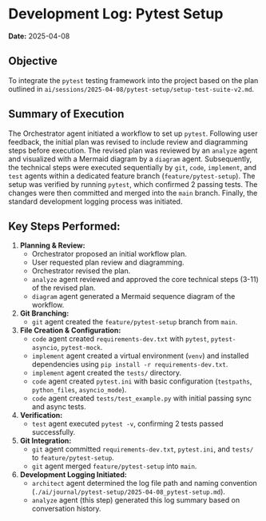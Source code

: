 # Development Log: Pytest Setup
**Date:** 2025-04-08

## Objective
To integrate the `pytest` testing framework into the project based on the plan outlined in `ai/sessions/2025-04-08/pytest-setup/setup-test-suite-v2.md`.

## Summary of Execution
The Orchestrator agent initiated a workflow to set up `pytest`. Following user feedback, the initial plan was revised to include review and diagramming steps before execution. The revised plan was reviewed by an `analyze` agent and visualized with a Mermaid diagram by a `diagram` agent. Subsequently, the technical steps were executed sequentially by `git`, `code`, `implement`, and `test` agents within a dedicated feature branch (`feature/pytest-setup`). The setup was verified by running `pytest`, which confirmed 2 passing tests. The changes were then committed and merged into the `main` branch. Finally, the standard development logging process was initiated.

## Key Steps Performed:
1.  **Planning & Review:**
    *   Orchestrator proposed an initial workflow plan.
    *   User requested plan review and diagramming.
    *   Orchestrator revised the plan.
    *   `analyze` agent reviewed and approved the core technical steps (3-11) of the revised plan.
    *   `diagram` agent generated a Mermaid sequence diagram of the workflow.
2.  **Git Branching:**
    *   `git` agent created the `feature/pytest-setup` branch from `main`.
3.  **File Creation & Configuration:**
    *   `code` agent created `requirements-dev.txt` with `pytest`, `pytest-asyncio`, `pytest-mock`.
    *   `implement` agent created a virtual environment (`venv`) and installed dependencies using `pip install -r requirements-dev.txt`.
    *   `implement` agent created the `tests/` directory.
    *   `code` agent created `pytest.ini` with basic configuration (`testpaths`, `python_files`, `asyncio_mode`).
    *   `code` agent created `tests/test_example.py` with initial passing sync and async tests.
4.  **Verification:**
    *   `test` agent executed `pytest -v`, confirming 2 tests passed successfully.
5.  **Git Integration:**
    *   `git` agent committed `requirements-dev.txt`, `pytest.ini`, and `tests/` to `feature/pytest-setup`.
    *   `git` agent merged `feature/pytest-setup` into `main`.
6.  **Development Logging Initiated:**
    *   `architect` agent determined the log file path and naming convention (`./ai/journal/pytest-setup/2025-04-08_pytest-setup.md`).
    *   `analyze` agent (this step) generated this log summary based on conversation history.